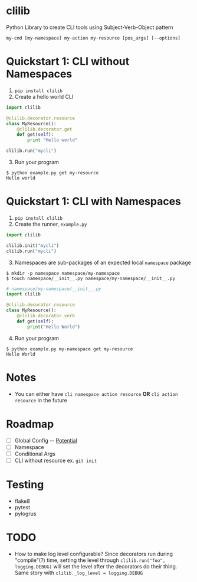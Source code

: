 # clilib
Python Library to create CLI tools using Subject-Verb-Object pattern
```
my-cmd [my-namespace] my-action my-resource [pos_args] [--options]
```

# Quickstart 1: CLI without Namespaces
1. `pip install clilib`
2. Create a hello world CLI
```python
import clilib

@clilib.decorator.resource
class MyResource():
    @clilib.decorator.get
    def get(self):
        print "Hello world"

clilib.run("mycli")
```
3. Run your program
```
$ python example.py get my-resource
Hello world
```

# Quickstart 1: CLI with Namespaces
1. `pip install clilib`
2. Create the runner, `example.py`
```python
import clilib

clilib.init("mycli")
clilib.run("mycli")
```
3. Namespaces are sub-packages of an expected local `namespace` package
```
$ mkdir -p namespace namespace/my-namespace
$ touch namespace/__init__.py namespace/my-namespace/__init__.py
```
```python
# namespace/my-namespace/__init__.py
import clilib

@clilib.decorator.resource
class MyResource():
    @clilib.decorator.verb
    def get(self):
        print("Hello World")
```
4. Run your program
```
$ python example.py my-namespace get my-resource
Hello World
```

# Notes
- You can either have `cli namespace action resource` **OR** `cli action resource` in the future

# Roadmap
- [ ] Global Config -- [Potential](https://docs.python.org/3.2/library/argparse.html#the-namespace-object)
- [ ] Namespace
- [ ] Conditional Args
- [ ] CLI without resource ex. `git init`

# Testing
- flake8
- pytest
- pylogrus

# TODO
- How to make log level configurable?
Since decorators run during "compile"(?) time, setting the level through `clilib.run("foo", logging.DEBUG)` will set the level after the decorators do their thing.
Same story with `clilib._log_level = logging.DEBUG`
